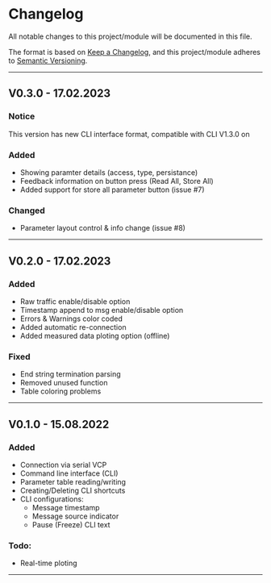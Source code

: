 # Changelog
All notable changes to this project/module will be documented in this file.

The format is based on [Keep a Changelog](https://keepachangelog.com/en/1.0.0/),
and this project/module adheres to [Semantic Versioning](https://semver.org/spec/v2.0.0.html).

---
## V0.3.0 - 17.02.2023

### Notice
 This version has new CLI interface format, compatible with CLI V1.3.0 on

### Added
 - Showing paramter details (access, type, persistance)
 - Feedback information on button press (Read All, Store All)
 - Added support for store all parameter button (issue #7)

### Changed
 - Parameter layout control & info change (issue #8)

---
## V0.2.0 - 17.02.2023

### Added
 - Raw traffic enable/disable option
 - Timestamp append to msg enable/disable option
 - Errors & Warnings color coded
 - Added automatic re-connection
 - Added measured data ploting option (offline)

### Fixed
 - End string termination parsing
 - Removed unused function
 - Table coloring problems 

---
## V0.1.0 - 15.08.2022

### Added
 - Connection via serial VCP
 - Command line interface (CLI)
 - Parameter table reading/writing
 - Creating/Deleting CLI shortcuts
 - CLI configurations:
   + Message timestamp 
   + Message source indicator
   + Pause (Freeze) CLI text

### Todo: 
 - Real-time ploting

---